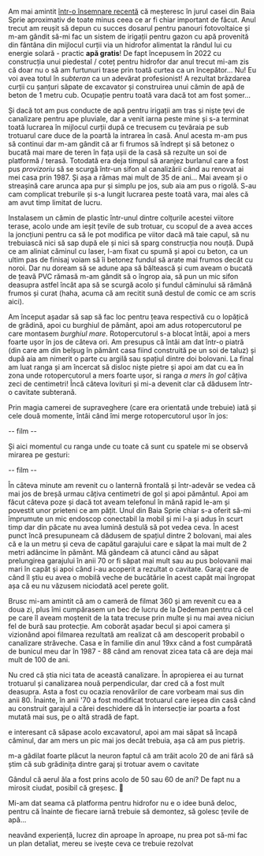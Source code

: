 Am mai amintit [într-o însemnare recentă](https://www.rusiczki.net/2023/06/05/noul-numar-de-casa/) că meșteresc în jurul casei din Baia Sprie aproximativ de toate minus ceea ce ar fi chiar important de făcut. Anul trecut am reușit să depun cu succes dosarul pentru panouri fotovoltaice și m-am gândit să-mi fac un sistem de irigații pentru gazon cu apă provenită din fântâna din mijlocul curții via un hidrofor alimentat la rândul lui cu energie solară - practic **apă gratis**! De fapt începusem în 2022 cu construcția unui piedestal / coteț pentru hidrofor dar anul trecut mi-am zis că doar nu o să am furtunuri trase prin toată curtea ca un începător... Nu! Eu voi avea totul în *subteran* ca un adevărat profesionist! A rezultat brăzdarea curții cu șanțuri săpate de excavator și construirea unui cămin de apă de beton de 1 metru cub. Ocupație pentru toată vara dacă tot am fost șomer...

Și dacă tot am pus conducte de apă pentru irigații am tras și niște țevi de canalizare pentru ape pluviale, dar a venit iarna peste mine și s-a terminat toată lucrarea în mijlocul curții după ce trecusem cu țevăraia pe sub trotuarul care duce de la poartă la intrarea în casă. Anul acesta m-am pus să continui dar m-am gândit că ar fi frumos să îndrept și să betonez o bucată mai mare de teren în fața ușii de la casă să rezulte un soi de platformă / terasă. Totodată era deja timpul să aranjez burlanul care a fost pus *provizoriu* să se scurgă într-un sifon al canalizării când au renovat ai mei casa prin 1987. Și așa a rămas mai mult de 35 de ani... Mai aveam și o streașină care arunca apa pur și simplu pe jos, sub aia am pus o rigolă. S-au cam complicat treburile și s-a lungit lucrarea peste toată vara, mai ales că am avut timp limitat de lucru.

Instalasem un cămin de plastic într-unul dintre colțurile acestei viitore terase, acolo unde am ieșit țevile de sub trotuar, cu scopul de a avea acces la joncțiuni pentru ca să le pot modifica pe viitor dacă mă taie capul, să nu trebuiască nici să sap după ele și nici să sparg construcția nou nouță. După ce am aliniat căminul cu laser, l-am fixat cu spumă și apoi cu beton, ca un ultim pas de finisaj voiam să îi betonez fundul să arate mai frumos decât cu noroi. Dar nu doream să se adune apa să băltească și cum aveam o bucată de țeavă PVC rămasă m-am gândit să o îngrop aia, să pun un mic sifon deasupra astfel încât apa să se scurgă acolo și fundul căminului să rămână frumos și curat (haha, acuma că am recitit sună destul de comic ce am scris aici).

Am început așadar să sap să fac loc pentru țeava respectivă cu o lopățică de grădină, apoi cu burghiul de pământ, apoi am adus rotopercutorul pe care montasem *burghiul mare*. Rotopercutorul s-a blocat întâi, apoi a mers foarte ușor în jos de câteva ori. Am presupus că întâi am dat într-o piatră (din care am din belșug în pământ casa fiind construită pe un soi de taluz) și după aia am nimerit o parte cu argilă sau spațiul dintre doi bolovani. La final am luat ranga și am încercat să disloc niște pietre și apoi am dat cu ea în zona unde rotopercutorul a mers foarte ușor, si ranga *a mers în gol* câțiva zeci de centimetri! Încă câteva lovituri și mi-a devenit clar că dădusem într-o cavitate subterană.

Prin magia camerei de supraveghere (care era orientată unde trebuie) iată și cele două momente, întâi când îmi merge rotopercutorul ușor în jos:

-- film --

Și aici momentul cu ranga unde cu toate că sunt cu spatele mi se observă mirarea pe gesturi:

-- film --

În câteva minute am revenit cu o lanternă frontală și într-adevăr se vedea că mai jos de breșă urmau câțiva centimetri de gol și apoi pământul. Apoi am făcut câteva poze și dacă tot aveam telefonul în mână rapid le-am și povestit unor prieteni ce am pățit. Unul din Baia Sprie chiar s-a oferit să-mi împrumute un mic endoscop conectabil la mobil și mi l-a și adus în scurt timp dar din păcate nu avea lumină destulă să pot vedea ceva. În acest punct încă presupuneam că dădusem de spațiul dintre 2 bolovani, mai ales că e la un metru și ceva de capătul garajului care e săpat la mai mult de 2 metri adâncime în pământ. Mă gândeam că atunci când au săpat prelungirea garajului în anii 70 or fi săpat mai mult sau au pus bolovanii mai mari în capăt și apoi când i-au acoperit a rezultat o cavitate. Garaj care de când îl știu eu avea o mobilă veche de bucătărie în acest capăt mai îngropat așa că eu nu văzusem niciodată acel perete golit.

Brusc mi-am amintit că am o cameră de filmat 360 și am revenit cu ea a doua zi, plus îmi cumpărasem un bec de lucru de la Dedeman pentru că cel pe care îl aveam moștenit de la tata trecuse prin multe și nu mai avea niciun fel de bură sau protecție. Am coborât așadar becul și apoi camera și vizionând apoi filmarea rezultată am realizat că am descoperit probabil o canalizare străveche. Casa e în familie din anul 19xx când a fost cumpărată de bunicul meu dar în 1987 - 88 când am renovat zicea tata că are deja mai mult de 100 de ani.

Nu cred că știa nici tata de această canalizare. În apropierea ei au turnat trotuarul și canalizarea nouă perpendicular, dar cred că a fost mult deasupra. Asta a fost cu ocazia renovărilor de care vorbeam mai sus din anii 80. Înainte, în anii '70 a fost modificat trotuarul care ieșea din casă când au construit garajul a cărei deschidere dă în intersecție iar poarta a fost mutată mai sus, pe o altă stradă de fapt.

e interesant că săpase acolo excavatorul, apoi am mai săpat să încapă căminul, dar am mers un pic mai jos decât trebuia, așa că am pus pietriș.

m-a gâdilat foarte plăcut la neuron faptul că am trăit acolo 20 de ani fără să știm că sub grădinița dintre garaj și trotuar avem o cavitate

Gândul că aerul ăla a fost prins acolo de 50 sau 60 de ani? De fapt nu a mirosit ciudat, posibil că greșesc. 🙂

Mi-am dat seama că platforma pentru hidrofor nu e o idee bună deloc, pentru că înainte de fiecare iarnă trebuie să demontez, să golesc țevile de apă...

neavând experiență, lucrez din aproape în aproape, nu prea pot să-mi fac un plan detaliat, mereu se ivește ceva ce trebuie rezolvat
